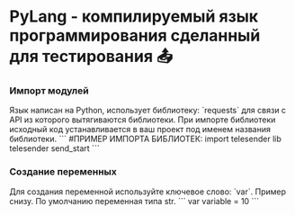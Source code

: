 # PyLang - компилируемый язык программирования сделанный для тестирования 📤
<h3>Импорт модулей</h3>
Язык написан на Python, использует библиотеку: `requests` для связи с API из которого вытягиваются библиотеки.
При импорте библиотеки исходный код устанавливается в ваш проект под именем названия библиотеки.
```
#ПРИМЕР ИМПОРТА БИБЛИОТЕК:
import telesender
lib telesender send_start
```

<h3>Создание переменных</h3>
Для создания переменной используйте ключевое слово: `var`. Пример снизу. По умолчанию переменная типа str.
```
var variable = 10
```
